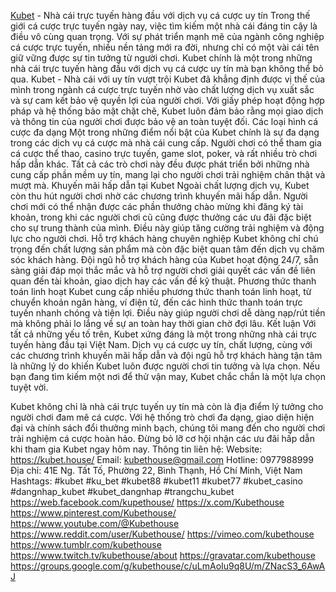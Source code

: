 [Kubet](https://kubet.house/) - Nhà cái trực tuyến hàng đầu với dịch vụ cá cược uy tín
Trong thế giới cá cược trực tuyến ngày nay, việc tìm kiếm một nhà cái đáng tin cậy là điều vô cùng quan trọng. Với sự phát triển mạnh mẽ của ngành công nghiệp cá cược trực tuyến, nhiều nền tảng mới ra đời, nhưng chỉ có một vài cái tên giữ vững được sự tin tưởng từ người chơi. Kubet chính là một trong những nhà cái trực tuyến hàng đầu với dịch vụ cá cược uy tín mà bạn không thể bỏ qua.
Kubet - Nhà cái với uy tín vượt trội
Kubet đã khẳng định được vị thế của mình trong ngành cá cược trực tuyến nhờ vào chất lượng dịch vụ xuất sắc và sự cam kết bảo vệ quyền lợi của người chơi. Với giấy phép hoạt động hợp pháp và hệ thống bảo mật chặt chẽ, Kubet luôn đảm bảo rằng mọi giao dịch và thông tin của người chơi được bảo vệ an toàn tuyệt đối.
Các loại hình cá cược đa dạng
Một trong những điểm nổi bật của Kubet chính là sự đa dạng trong các dịch vụ cá cược mà nhà cái cung cấp. Người chơi có thể tham gia cá cược thể thao, casino trực tuyến, game slot, poker, và rất nhiều trò chơi hấp dẫn khác. Tất cả các trò chơi này đều được phát triển bởi những nhà cung cấp phần mềm uy tín, mang lại cho người chơi trải nghiệm chân thật và mượt mà.
Khuyến mãi hấp dẫn tại Kubet
Ngoài chất lượng dịch vụ, Kubet còn thu hút người chơi nhờ các chương trình khuyến mãi hấp dẫn. Người chơi mới có thể nhận được các phần thưởng chào mừng khi đăng ký tài khoản, trong khi các người chơi cũ cũng được thưởng các ưu đãi đặc biệt cho sự trung thành của mình. Điều này giúp tăng cường trải nghiệm và động lực cho người chơi.
Hỗ trợ khách hàng chuyên nghiệp
Kubet không chỉ chú trọng đến chất lượng sản phẩm mà còn đặc biệt quan tâm đến dịch vụ chăm sóc khách hàng. Đội ngũ hỗ trợ khách hàng của Kubet hoạt động 24/7, sẵn sàng giải đáp mọi thắc mắc và hỗ trợ người chơi giải quyết các vấn đề liên quan đến tài khoản, giao dịch hay các vấn đề kỹ thuật.
Phương thức thanh toán linh hoạt
Kubet cung cấp nhiều phương thức thanh toán linh hoạt, từ chuyển khoản ngân hàng, ví điện tử, đến các hình thức thanh toán trực tuyến nhanh chóng và tiện lợi. Điều này giúp người chơi dễ dàng nạp/rút tiền mà không phải lo lắng về sự an toàn hay thời gian chờ đợi lâu.
Kết luận
Với tất cả những yếu tố trên, Kubet xứng đáng là một trong những nhà cái trực tuyến hàng đầu tại Việt Nam. Dịch vụ cá cược uy tín, chất lượng, cùng với các chương trình khuyến mãi hấp dẫn và đội ngũ hỗ trợ khách hàng tận tâm là những lý do khiến Kubet luôn được người chơi tin tưởng và lựa chọn. Nếu bạn đang tìm kiếm một nơi để thử vận may, Kubet chắc chắn là một lựa chọn tuyệt vời.

Kubet không chỉ là nhà cái trực tuyến uy tín mà còn là địa điểm lý tưởng cho người chơi đam mê cá cược. Với hệ thống trò chơi đa dạng, giao diện hiện đại và chính sách đổi thưởng minh bạch, chúng tôi mang đến cho người chơi trải nghiệm cá cược hoàn hảo. Đừng bỏ lỡ cơ hội nhận các ưu đãi hấp dẫn khi tham gia Kubet ngay hôm nay.
Thông tin liên hệ: 
Website: https://kubet.house/
Email: kubethouse@gmail.com
Hotline: 0977988999
Địa chỉ: 41E Ng. Tất Tố, Phường 22, Bình Thạnh, Hồ Chí Minh, Việt Nam
Hashtags: #kubet #ku_bet #kubet88 #kubet11 #kubet77 #kubet_casino #dangnhap_kubet #kubet_dangnhap #trangchu_kubet
https://web.facebook.com/kupethouse/
https://x.com/Kubethouse
https://www.pinterest.com/Kubethouse/
https://www.youtube.com/@Kubethouse
https://www.reddit.com/user/Kubethouse/
https://vimeo.com/kubethouse
https://www.tumblr.com/kubethouse
https://www.twitch.tv/kubethouse/about
https://gravatar.com/kubethouse
https://groups.google.com/g/kubethouse/c/uLmAoIu9q8U/m/ZNacS3_6AwAJ
